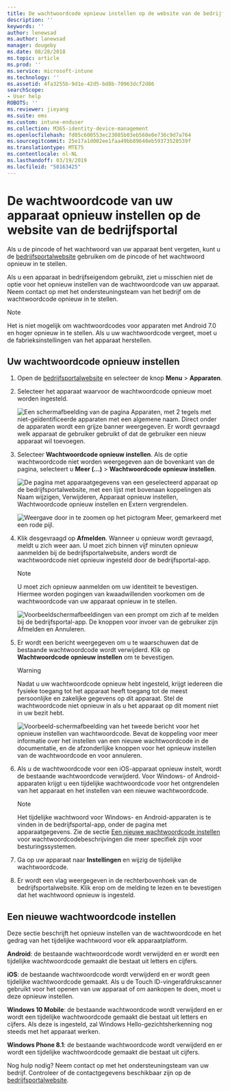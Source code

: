 ```yaml
---
title: De wachtwoordcode opnieuw instellen op de website van de bedrijfsportal | Microsoft Docs
description: ''
keywords: ''
author: lenewsad
ms.author: lanewsad
manager: dougeby
ms.date: 08/28/2018
ms.topic: article
ms.prod: ''
ms.service: microsoft-intune
ms.technology: ''
ms.assetid: 4fa3255b-9d1e-42d5-bd8b-70963dcf2d86
searchScope:
- User help
ROBOTS: ''
ms.reviewer: jieyang
ms.suite: ems
ms.custom: intune-enduser
ms.collection: M365-identity-device-management
ms.openlocfilehash: fd05c600553ec23085b03eb560e0e736c9d7a764
ms.sourcegitcommit: 25e17a1d002ee1faa49bb89648eb59373528539f
ms.translationtype: MTE75
ms.contentlocale: nl-NL
ms.lasthandoff: 03/19/2019
ms.locfileid: "58163425"
---
```

# <a name="how-to-reset-your-device-passcode-from-the-company-portal-website"></a>De wachtwoordcode van uw apparaat opnieuw instellen op de website van de bedrijfsportal

Als u de pincode of het wachtwoord van uw apparaat bent vergeten, kunt u de [bedrijfsportalwebsite](https://portal.manage.microsoft.com) gebruiken om de pincode of het wachtwoord opnieuw in te stellen.  

Als u een apparaat in bedrijfseigendom gebruikt, ziet u misschien niet de optie voor het opnieuw instellen van de wachtwoordcode van uw apparaat. Neem contact op met het ondersteuningsteam van het bedrijf om de wachtwoordcode opnieuw in te stellen.

   > [!NOTE]
   > Het is niet mogelijk om wachtwoordcodes voor apparaten met Android 7.0 en hoger opnieuw in te stellen. Als u uw wachtwoordcode vergeet, moet u de fabrieksinstellingen van het apparaat herstellen. 

## <a name="reset-your-passcode"></a>Uw wachtwoordcode opnieuw instellen

1.  Open de [bedrijfsportalwebsite](https://portal.manage.microsoft.com) en selecteer de knop __Menu__ > __Apparaten__.  

2. Selecteer het apparaat waarvoor de wachtwoordcode opnieuw moet worden ingesteld.  

    ![Een schermafbeelding van de pagina Apparaten, met 2 tegels met niet-geïdentificeerde apparaten met een algemene naam. Direct onder de apparaten wordt een grijze banner weergegeven. Er wordt gevraagd welk apparaat de gebruiker gebruikt of dat de gebruiker een nieuw apparaat wil toevoegen.](./media/rename-reset-device-step2-1808.png) 

3. Selecteer **Wachtwoordcode opnieuw instellen**. Als de optie wachtwoordcode niet worden weergegeven aan de bovenkant van de pagina, selecteert u **Meer (...)**   >  **Wachtwoordcode opnieuw instellen**.   

   ![De pagina met apparaatgegevens van een geselecteerd apparaat op de bedrijfsportalwebsite, met een lijst met bovenaan koppelingen als Naam wijzigen, Verwijderen, Apparaat opnieuw instellen, Wachtwoordcode opnieuw instellen en Extern vergrendelen. ](./media/rename-reset-device-1808.png)   

    ![Weergave door in te zoomen op het pictogram Meer, gemarkeerd met een rode pijl.](./media/rename-reset-device-step3-more-1808.png)  

4. Klik desgevraagd op **Afmelden**. Wanneer u opnieuw wordt gevraagd, meldt u zich weer aan. U moet zich binnen vijf minuten opnieuw aanmelden bij de bedrijfsportalwebsite, anders wordt de wachtwoordcode niet opnieuw ingesteld door de bedrijfsportal-app.  

   > [!NOTE]
   > U moet zich opnieuw aanmelden om uw identiteit te bevestigen. Hiermee worden pogingen van kwaadwillenden voorkomen om de wachtwoordcode van uw apparaat opnieuw in te stellen.

   ![Voorbeeldschermafbeeldingen van een prompt om zich af te melden bij de bedrijfsportal-app. De knoppen voor invoer van de gebruiker zijn Afmelden en Annuleren.](./media/iwp-reset-passcode-popup-1808.png)

5. Er wordt een bericht weergegeven om u te waarschuwen dat de bestaande wachtwoordcode wordt verwijderd. Klik op **Wachtwoordcode opnieuw instellen** om te bevestigen.  
    > [!WARNING]
    > Nadat u uw wachtwoordcode opnieuw hebt ingesteld, krijgt iedereen die fysieke toegang tot het apparaat heeft toegang tot de meest persoonlijke en zakelijke gegevens op dit apparaat. Stel de wachtwoordcode niet opnieuw in als u het apparaat op dit moment niet in uw bezit hebt.  

   ![Voorbeeld-schermafbeelding van het tweede bericht voor het opnieuw instellen van wachtwoordcode. Bevat de koppeling voor meer informatie over het instellen van een nieuwe wachtwoordcode in de documentatie, en de afzonderlijke knoppen voor het opnieuw instellen van de wachtwoordcode en voor annuleren.](./media/iwp-reset-passcode-popup2-1808.png) 

6. Als u de wachtwoordcode voor een iOS-apparaat opnieuw instelt, wordt de bestaande wachtwoordcode verwijderd. Voor Windows- of Android-apparaten krijgt u een tijdelijke wachtwoordcode voor het ontgrendelen van het apparaat en het instellen van een nieuwe wachtwoordcode. 

   > [!NOTE]
   > Het tijdelijke wachtwoord voor Windows- en Android-apparaten is te vinden in de bedrijfsportal-app, onder de pagina met apparaatgegevens. Zie de sectie [Een nieuwe wachtwoordcode instellen](reset-your-passcode-cpwebsite.md#set-up-a-new-passcode) voor wachtwoordcodebeschrijvingen die meer specifiek zijn voor besturingssystemen.  
   
7. Ga op uw apparaat naar **Instellingen** en wijzig de tijdelijke wachtwoordcode. 

8. Er wordt een vlag weergegeven in de rechterbovenhoek van de bedrijfsportalwebsite. Klik erop om de melding te lezen en te bevestigen dat het wachtwoord opnieuw is ingesteld.  

## <a name="set-up-a-new-passcode"></a>Een nieuwe wachtwoordcode instellen  

Deze sectie beschrijft het opnieuw instellen van de wachtwoordcode en het gedrag van het tijdelijke wachtwoord voor elk apparaatplatform.  

**Android**: de bestaande wachtwoordcode wordt verwijderd en er wordt een tijdelijke wachtwoordcode gemaakt die bestaat uit letters en cijfers.

**iOS**: de bestaande wachtwoordcode wordt verwijderd en er wordt geen tijdelijke wachtwoordcode gemaakt. Als u de Touch ID-vingerafdrukscanner gebruikt voor het openen van uw apparaat of om aankopen te doen, moet u deze opnieuw instellen.  

**Windows 10 Mobile**: de bestaande wachtwoordcode wordt verwijderd en er wordt een tijdelijke wachtwoordcode gemaakt die bestaat uit letters en cijfers. Als deze is ingesteld, zal Windows Hello-gezichtsherkenning nog steeds met het apparaat werken.
    
**Windows Phone 8.1**: de bestaande wachtwoordcode wordt verwijderd en er wordt een tijdelijke wachtwoordcode gemaakt die bestaat uit cijfers.  

Nog hulp nodig? Neem contact op met het ondersteuningsteam van uw bedrijf. Controleer of de contactgegevens beschikbaar zijn op de [bedrijfsportalwebsite](https://go.microsoft.com/fwlink/?linkid=2010980).  
